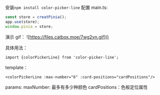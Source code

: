 安装`npm install color-picker-line`
配置 main.ts:

```javascript
const store = creatPinia();
app.use(store);
window.pinia = store;
```

演示 gif：
![https://files.catbox.moe/7wg2yn.gif]()

具体用法：

`import {colorPickerLine} from 'color-picker-line';`

template：

`<colorPickerLine :max-number="6" :card-positions="cardPositions"/>`

params:
maxNumber: 最多有多少种颜色
cardPositions：色板定位属性
